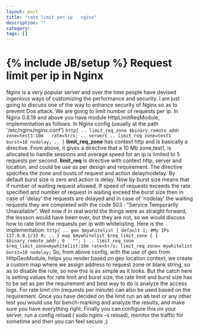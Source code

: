 ```yaml
---
layout: post
title: "rate limit per ip   nginx"
description: ""
category: 
tags: []
---
```

{% include JB/setup %}
Request limit per ip in Nginx
=============================
Nginx is a very popular server and over the time people have devised ingenious ways of customizing the performance and security. I am just going to discuss one of the way to enhance security of Nginx so as to prevent Dos attack. We are going to limit number of requests per ip.
In Nginx 0.8.18 and above you have module HttpLimitReqModule, implementation as follows.
In Nginx config (usually at the path '/etc/nginx/nginx.conf')
`
	http{
		..
			limit_req_zone $binary_remote_addr  zone=test1:10m   rate=5r/s;
		..
	server{
		..
			limit_req zone=test1 burst=10 nodelay;
		..
		}
`
**limit_req_zone** has context http and is basically a directive. From above, it gives a directive that a 10 Mb zone,test1, is allocated to handle sessions and average speed for an ip is limited to 5 requests per second.
**limit_req** is directive with context http, server and location, and could be use as per design and requirement. The directive specifies the zone and busts of request and action delay/nodelay. By default burst size is zero and action is delay. Now by burst size means that if number of waiting request allowed. If speed of requests exceeds the rate specified and number of request in waiting exceed the burst size then in case of 'delay' the requests are delayed and in case of 'nodelay' the waiting requests they are completed with the code 503 : "Service Temporarily Unavailable".
Well now if in real world the things were as straight forward, the lessson would have been over, but they are not, so we would discuss how to rate limit the requests per ip with whitelisting.
Here is the implementation:
`
	http{
		..
			geo $mywhitelist {
				default 1;
				#My IPs
				127.0.0.1/32 0;
		..
			}
			map $mywhitelist $req_limit_zone {
				1   $binary_remote_addr;
				0   "";
			}
		..
			limit_req_zone $req_limit_zone=mywhitelist:10m rate=5r/s;
			limit_req zone= mywhitelist burst=10 nodelay;
`
So, from above config, with the use of geo from HttpGeoModule, helps you render based on geo location context, we create a custom map where we assign address to request zone or blank string, so as to disable the rule, so now this is as simple as it looks.
But the catch here is setting values for rate limit and burst size, the rate limit and burst size has to be set as per the requirement and best way to do is analyze the access logs. For rate limit r/m (requests per minute) can also be used based on the requirement .Once you have decided on the limit run an ab test or any other test you would use for bench-marking and analyze the results, and make sure you have everything right.
Finally you can configure this on your server, 
 run a config reload ( sudo nginx -s reload), monitor the traffic for sometime and then you can feel secure ;)
